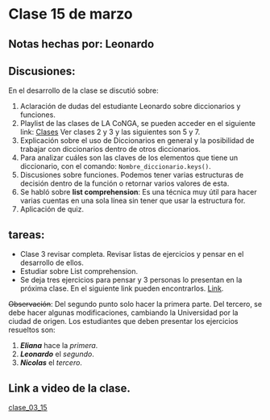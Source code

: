 # Clase 15 de marzo
 
 ## Notas hechas por: Leonardo

## Discusiones:

En el desarrollo de la clase se discutió sobre:

1. Aclaración de dudas del estudiante Leonardo sobre diccionarios y funciones.
1. Playlist de las clases de LA CoNGA, se pueden acceder en el siguiente link:
[Clases](shorturl.at/dijvG "Link a clases de La CoNGA")
Ver clases 2 y 3 y las siguientes son 5 y 7.
1. Explicación sobre el uso de Diccionarios en general y la posibilidad de trabajar con diccionarios dentro de otros diccionarios.
1. Para analizar cuáles son las claves de los elementos que tiene un diccionario, con el comando: `Nombre_diccionario.keys()`.
1. Discusiones sobre funciones. Podemos tener varias estructuras de decisión dentro de la función o retornar varios valores de esta.
1. Se habló sobre **list comprehension**: Es una técnica muy útil para hacer varias cuentas en una sola línea sin tener que usar la estructura for.
1. Aplicación de quiz.

## tareas:

- Clase 3 revisar completa. Revisar listas de ejercicios y pensar en el desarrollo de ellos.
- Estudiar sobre List comprehension.
- Se deja tres ejercicios para pensar y 3 personas lo presentan en la próxima clase. En el siguiente link pueden encontrarlos.
[Link](shorturl.at/agkCI "Ejercicios para la tarea").

~~Observación~~: Del segundo punto solo hacer la primera parte. Del tercero, se debe hacer algunas modificaciones, cambiando la Universidad por la ciudad de origen.
Los estudiantes que deben presentar los ejercicios resueltos son:
1. ***Eliana*** hace la *primera*.
2. ***Leonardo*** el *segundo*.
3. ***Nicolas*** el *tercero*.

## Link a video de la clase.

 [clase_03_15](https://drive.google.com/drive/folders/1P6vZb95VVp2wr4A99fwqPHCMT8xrOqRC?usp=sharing)‌
